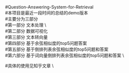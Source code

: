 #Question-Answering-System-for-Retrieval \
#本项目是最近一段时间的总结的demo版本 \
#主要分为三部分 \
#第一部分 文本处理 \    
#第二部分 数据可视化 \
#第三部分 文本转向量 \
#第四部分 基于余弦相似度的top5问题答案 \
#第五部分 基于倒排列表余弦相似度的top5问题和答案 \
#第六部分 基于词向量倒排列表余弦相似度的top5问题和答案 \

#具体的使用见知乎文章 \
